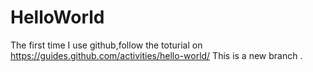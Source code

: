 # HelloWorld
The first time I use github,follow the toturial on https://guides.github.com/activities/hello-world/
This is a new branch .
